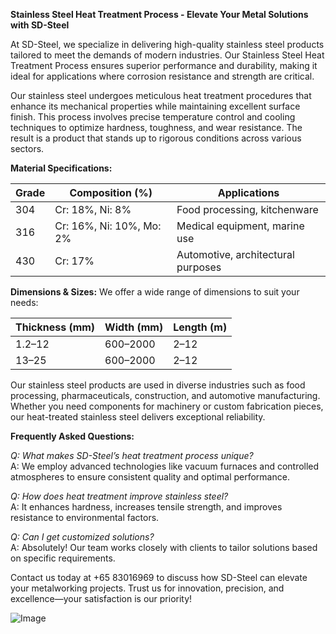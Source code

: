 **Stainless Steel Heat Treatment Process - Elevate Your Metal Solutions with SD-Steel**

At SD-Steel, we specialize in delivering high-quality stainless steel products tailored to meet the demands of modern industries. Our Stainless Steel Heat Treatment Process ensures superior performance and durability, making it ideal for applications where corrosion resistance and strength are critical.

Our stainless steel undergoes meticulous heat treatment procedures that enhance its mechanical properties while maintaining excellent surface finish. This process involves precise temperature control and cooling techniques to optimize hardness, toughness, and wear resistance. The result is a product that stands up to rigorous conditions across various sectors.

**Material Specifications:**

| Grade         | Composition (%)        | Applications                       |
|---------------|------------------------|------------------------------------|
| 304           | Cr: 18%, Ni: 8%        | Food processing, kitchenware      |
| 316           | Cr: 16%, Ni: 10%, Mo: 2%| Medical equipment, marine use     |
| 430           | Cr: 17%               | Automotive, architectural purposes|

**Dimensions & Sizes:**
We offer a wide range of dimensions to suit your needs:

| Thickness (mm) | Width (mm) | Length (m) |
|----------------|------------|------------|
| 1.2–12        | 600–2000   | 2–12       |
| 13–25         | 600–2000   | 2–12       |

Our stainless steel products are used in diverse industries such as food processing, pharmaceuticals, construction, and automotive manufacturing. Whether you need components for machinery or custom fabrication pieces, our heat-treated stainless steel delivers exceptional reliability.

**Frequently Asked Questions:**

*Q: What makes SD-Steel’s heat treatment process unique?*  
A: We employ advanced technologies like vacuum furnaces and controlled atmospheres to ensure consistent quality and optimal performance.

*Q: How does heat treatment improve stainless steel?*  
A: It enhances hardness, increases tensile strength, and improves resistance to environmental factors.

*Q: Can I get customized solutions?*  
A: Absolutely! Our team works closely with clients to tailor solutions based on specific requirements.

Contact us today at +65 83016969 to discuss how SD-Steel can elevate your metalworking projects. Trust us for innovation, precision, and excellence—your satisfaction is our priority!

![Image](https://github.com/user-attachments/assets/2567258e-e124-4816-932d-1809bd27ef0b)